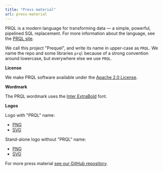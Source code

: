 ```yaml
---
title: "Press material"
url: press-material
---
```


PRQL is a modern language for transforming data — a simple, powerful, pipelined SQL replacement. 
For more information about the language, see the [PRQL site](https://prql-lang.org).

We call this project "Prequel", and write its name in upper-case as `PRQL`.
We name the repo and some libraries `prql` because of a strong convention around lowercase,
but everywhere else we use `PRQL`.

**License**

We make PRQL software available under the [Apache 2.0 License](https://github.com/PRQL/prql/blob/main/LICENSE).

**Wordmark** 

The PRQL wordmark uses the [Inter ExtraBold](https://fonts.google.com/specimen/Inter?preview.text=PRQL&preview.text_type=custom) font.

**Logos**

Logo with "PRQL" name:

- [PNG](https://raw.githubusercontent.com/PRQL/prql-brand/main/logo/PNG/Logo.png) 
- [SVG](https://raw.githubusercontent.com/PRQL/prql-brand/main/logo/SVG/Logo.svg)

Stand-alone logo without "PRQL" name:

- [PNG](https://raw.githubusercontent.com/PRQL/prql-brand/main/logo/PNG/logo-image.png) 
- [SVG](https://raw.githubusercontent.com/PRQL/prql-brand/main/logo/SVG/prql.svg)

For more press material
[see our GitHub repository](https://github.com/PRQL/prql-brand).
